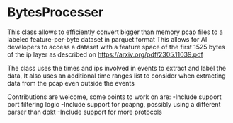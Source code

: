 # BytesProcesser
This class allows to efficiently convert bigger than memory pcap files to a labeled feature-per-byte dataset in parquet format
This allows for AI developers to access a dataset with a feature space of the first 1525 bytes of the ip layer as described on https://arxiv.org/pdf/2305.11039.pdf

The class uses the times and ips involved in events to extract and label the data, 
It also uses an additional time ranges list to consider when extracting data from the pcap even outside the events

Contributions are welcome, some points to work on are:
-Include support port filtering logic
-Include support for pcapng, possibly using a different parser than dpkt
-Include support for more protocols


